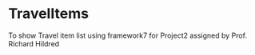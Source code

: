 # TravelItems
To show Travel item list using framework7 for Project2 assigned by Prof. Richard Hildred
